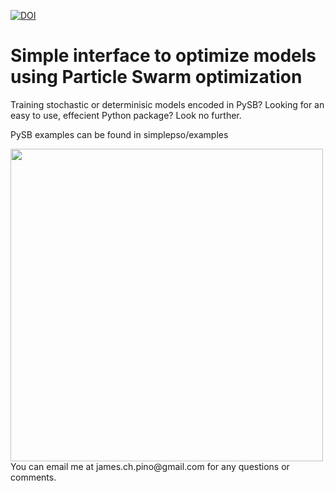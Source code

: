 [![DOI](https://zenodo.org/badge/20464524.svg)](https://zenodo.org/badge/latestdoi/20464524)

# Simple interface to optimize models using Particle Swarm optimization
 
 Training stochastic or determinisic models encoded in PySB? Looking for an easy to use, effecient Python package? Look no further.
 
 PySB examples can be found in simplepso/examples
 

<img src="docs/training_earm.gif" width="500" />
You can email me at james.ch.pino@gmail.com for any questions or comments.




